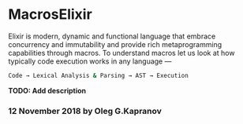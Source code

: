 # MacrosElixir

Elixir is modern, dynamic and functional language that embrace
concurrency and immutability and provide rich metaprogramming
capabilities through macros. To understand macros let us look at how
typically code execution works in any language —

```bash
Code → Lexical Analysis & Parsing → AST → Execution
```

**TODO: Add description**

### 12 November 2018 by Oleg G.Kapranov
